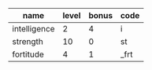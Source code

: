 | name         | level | bonus | code |
| ------------ | ----- | ----- | ---- |
| intelligence | 2     | 4     | i    |
| strength     | 10    | 0     | st   |
| fortitude    | 4     | 1     | _frt |
